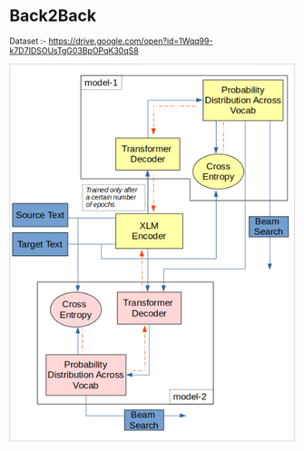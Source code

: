 # Back2Back
Dataset :- 
    https://drive.google.com/open?id=1Wqq99-k7D7IDSOUsTgG03BpOPqK30qS8

![Back2Back](https://github.com/Jeevesh8/b2b/blob/series/Back2Back.png)
